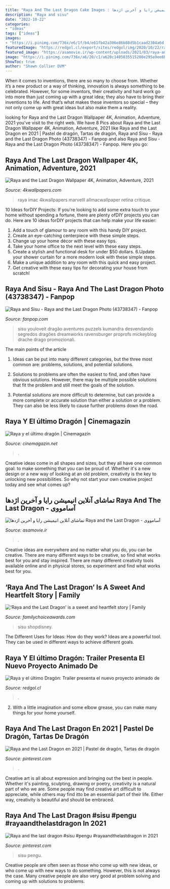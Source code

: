 ```yaml
---
title: "Raya And The Last Dragon Cake Images : تماشای آنلاین انیمیشن رایا و آخرین اژدها Raya And The Last Dragon"
description: "Raya and sisu"
date: "2022-10-22"
categories:
- "ideas"
tags: ["ideas"]
images:
- "https://i.pinimg.com/736x/e6/1f/b4/e61fb42a306e86b88d5b1caad2304a6d.jpg"
featuredImage: "https://redgol.cl/export/sites/redgol/img/2020/10/22/raya-y-el-ultimo-dragon-trailer-01.jpg_826676339.jpg"
featured_image: "https://asamovie.ir/wp-content/uploads/2021/03/raya-and-the-last-dragon-60438f2574bc7.jpg"
image: "https://i.pinimg.com/736x/a6/20/c1/a620c1405035515208e295a9ee6b1738.jpg"
ShowToc: true
author: "Shawn Collier DVM"
---
```



When it comes to inventions, there are so many to choose from. Whether it’s a new product or a way of thinking, innovation is always something to be celebrated. However, for some inventors, their creativity and hard work go into more than just coming up with a great idea; they also have to bring their inventions to life. And that’s what makes these inventors so special – they not only come up with great ideas but also make them a reality.

	

		
looking for Raya and the Last Dragon Wallpaper 4K, Animation, Adventure, 2021 you've visit to the right web. We have 8 Pics about Raya and the Last Dragon Wallpaper 4K, Animation, Adventure, 2021 like Raya and the Last Dragon en 2021 | Pastel de dragón, Tartas de dragón, Raya and Sisu - Raya and the Last Dragon Photo (43738347) - Fanpop and also Raya and Sisu - Raya and the Last Dragon Photo (43738347) - Fanpop. Here you go:
		
    
## Raya And The Last Dragon Wallpaper 4K, Animation, Adventure, 2021

<img loading=lazy src="https://4kwallpapers.com/images/wallpapers/raya-and-the-last-dragon-animation-adventure-2021-movies-2880x1800-3794.jpg" onerror="this.onerror=null;this.src='https://tse3.mm.bing.net/th?id=OIP.uOoErAU15WlpThUtILRMqQHaEo&amp;pid=15.1';" alt="Raya and the Last Dragon Wallpaper 4K, Animation, Adventure, 2021">

_Source: 4kwallpapers.com_

>raya imac 4kwallpapers marvelll allmacwallpaper retina critique. 

	

10 Ideas forDIY Projects:
If you're looking to add some extra touch to your home without spending a fortune, there are plenty ofDIY projects you can do. Here are 10 ideas forDIY projects that can help make your life easier:
1. Add a touch of glamour to any room with this handy DIY project.
2. Create an eye-catching centerpiece with these simple steps.
3. Change up your home décor with these easy tips.
4. Take your home office to the next level with these easy steps.
5. Create a stylish and functional desk for under $50 dollars. 
6.Update your shower curtain for a more modern look with these simple steps. 
7. Make a unique addition to any room with this quick and easy project. 
8. Get creative with these easy tips for decorating your house from scratch!

    
## Raya And Sisu - Raya And The Last Dragon Photo (43738347) - Fanpop

<img loading=lazy src="http://images6.fanpop.com/image/photos/43700000/Raya-and-Sisu-raya-and-the-last-dragon-43738347-756-1024.jpg" onerror="this.onerror=null;this.src='https://tse1.mm.bing.net/th?id=OIP.wLqalBDyc0ipsAPYnx62OQHaKC&amp;pid=15.1';" alt="Raya and Sisu - Raya and the Last Dragon Photo (43738347) - Fanpop">

_Source: fanpop.com_

>sisu youloveit dragão aventures puzzels kumandra desvendando segredos dragões dreamworks ravensburger proprofs mickeyblog drache drago promozionali. 

	

The main points of the article
1. Ideas can be put into many different categories, but the three most common are: problems, solutions, and potential solutions.
2. Solutions to problems are often the easiest to find, and often have obvious solutions. However, there may be multiple possible solutions that fit the problem and still meet the goals of the solution.

3. Potential solutions are more difficult to determine, but can provide a more complete or accurate solution than either a solution or a problem. They can also be less likely to cause further problems down the road.

    
## Raya Y El último Dragón | Cinemagazín

<img loading=lazy src="https://www.cinemagazin.net/wp-content/uploads/2021/03/raya.jpg" onerror="this.onerror=null;this.src='https://tse4.mm.bing.net/th?id=OIP.8bCTV_GHci6H_W2p-gbQtQAAAA&amp;pid=15.1';" alt="Raya y el último dragón | Cinemagazín">

_Source: cinemagazin.net_

>. 

	

Creative ideas come in all shapes and sizes, but they all have one common goal: to make something that you can be proud of. Whether it's a new design or a new way of looking at an old problem, creativity is the key to unlocking new possibilities. So why not start your own creative project today and see what comes up?

    
## تماشای آنلاین انیمیشن رایا و آخرین اژدها Raya And The Last Dragon - آسامووی

<img loading=lazy src="https://asamovie.ir/wp-content/uploads/2021/03/raya-and-the-last-dragon-60438f2574bc7.jpg" onerror="this.onerror=null;this.src='https://tse2.mm.bing.net/th?id=OIP.mmOqIEXg_331Ith_cyQiygHaKj&amp;pid=15.1';" alt="تماشای آنلاین انیمیشن رایا و آخرین اژدها Raya and the Last Dragon - آسامووی">

_Source: asamovie.ir_

>. 

	

Creative ideas are everywhere and no matter what you do, you can be creative. There are many different ways to be creative, so find what works best for you and stay inspired. There are many different creativity tools available online and in physical stores, so experiment and find what works best for you.

    
## ‘Raya And The Last Dragon’ Is A Sweet And Heartfelt Story | Family

<img loading=lazy src="http://www.familychoiceawards.com/wp-content/uploads/2021/02/Screen-Shot-2021-02-28-at-11.52.04-AM.png" onerror="this.onerror=null;this.src='https://tse2.mm.bing.net/th?id=OIP.-TEYZEHGqE71sLakBJ_0BQHaEp&amp;pid=15.1';" alt="‘Raya and the Last Dragon’ is a sweet and heartfelt story | Family">

_Source: familychoiceawards.com_

>sisu shopdisney. 

	

The Different Uses for Ideas: How do they work?
Ideas are a powerful tool. They can be used in different ways to achieve different goals.

    
## Raya Y El último Dragón: Trailer Presenta El Nuevo Proyecto Animado De

<img loading=lazy src="https://redgol.cl/export/sites/redgol/img/2020/10/22/raya-y-el-ultimo-dragon-trailer-01.jpg_826676339.jpg" onerror="this.onerror=null;this.src='https://tse4.mm.bing.net/th?id=OIP.ofG7wGF260P2idWklipGXwHaKl&amp;pid=15.1';" alt="Raya y el último Dragón: Trailer presenta el nuevo proyecto animado de">

_Source: redgol.cl_

>. 

	

2. With a little imagination and some elbow grease, you can make many things for your home yourself.

    
## Raya And The Last Dragon En 2021 | Pastel De Dragón, Tartas De Dragón

<img loading=lazy src="https://i.pinimg.com/736x/e6/1f/b4/e61fb42a306e86b88d5b1caad2304a6d.jpg" onerror="this.onerror=null;this.src='https://tse2.mm.bing.net/th?id=OIP.A6ZCKmqg5s4FySXLScXu5gHaJ3&amp;pid=15.1';" alt="Raya and the Last Dragon en 2021 | Pastel de dragón, Tartas de dragón">

_Source: pinterest.com_

>. 

	

Creative art is all about expression and bringing out the best in people. Whether it's painting, sculpting, drawing or poetry, creativity is a natural part of who we are. Some people may find creative art difficult to appreciate, while others may find itto be an essential part of their life. Either way, creativity is beautiful and should be embraced.

    
## Raya And The Last Dragon #sisu #pengu #rayaandthelastdragon In 2021

<img loading=lazy src="https://i.pinimg.com/736x/a6/20/c1/a620c1405035515208e295a9ee6b1738.jpg" onerror="this.onerror=null;this.src='https://tse2.mm.bing.net/th?id=OIP.K12eniSqemwtC2excom0igAAAA&amp;pid=15.1';" alt="Raya and the last dragon #sisu #pengu #rayaandthelastdragon in 2021">

_Source: pinterest.com_

>sisu pengu. 

	

Creative people are often seen as those who come up with new ideas, or who come up with new ways to do something. However, this is not always the case. Many creative people are also very good at problem solving and coming up with solutions to problems.

